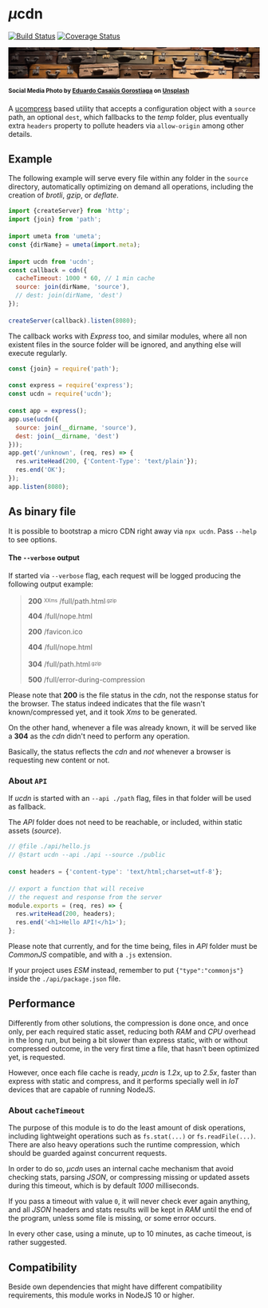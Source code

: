 # <em>µ</em>cdn

[![Build Status](https://travis-ci.com/WebReflection/ucdn.svg?branch=master)](https://travis-ci.com/WebReflection/ucdn) [![Coverage Status](https://coveralls.io/repos/github/WebReflection/ucdn/badge.svg?branch=master)](https://coveralls.io/github/WebReflection/ucdn?branch=master)

![delivering packages](./test/ucdn.jpg)

<sup>**Social Media Photo by [Eduardo Casajús Gorostiaga](https://unsplash.com/@eduardo_cg) on [Unsplash](https://unsplash.com/)**</sup>

A [ucompress](https://github.com/WebReflection/ucompress#readme) based utility that accepts a configuration object with a `source` path, an optional `dest`, which fallbacks to the _temp_ folder, plus eventually extra `headers` property to pollute headers via `allow-origin` among other details.


## Example

The following example will serve every file within any folder in the `source` directory, automatically optimizing on demand all operations, including the creation of _brotli_, _gzip_, or _deflate_.

```js
import {createServer} from 'http';
import {join} from 'path';

import umeta from 'umeta';
const {dirName} = umeta(import.meta);

import ucdn from 'ucdn';
const callback = cdn({
  cacheTimeout: 1000 * 60, // 1 min cache
  source: join(dirName, 'source'),
  // dest: join(dirName, 'dest')
});

createServer(callback).listen(8080);
```

The callback works with _Express_ too, and similar modules, where all non existent files in the source folder will be ignored, and anything else will execute regularly.

```js
const {join} = require('path');

const express = require('express');
const ucdn = require('ucdn');

const app = express();
app.use(ucdn({
  source: join(__dirname, 'source'),
  dest: join(__dirname, 'dest')
}));
app.get('/unknown', (req, res) => {
  res.writeHead(200, {'Content-Type': 'text/plain'});
  res.end('OK');
});
app.listen(8080);

```



## As binary file

It is possible to bootstrap a micro CDN right away via `npx ucdn`. Pass `--help` to see options.

#### The `--verbose` output

If started via `--verbose` flag, each request will be logged producing the following output example:

> **200** <sup><sub>XXms</sub></sup> /full/path.html<sup><sub>.gzip</sub></sup>
>
> **404** /full/nope.html
>
> **200** /favicon.ico
>
> **404** /full/nope.html
>
> **304** /full/path.html<sup><sub>.gzip</sub></sup>
>
> **500** /full/error-during-compression

Please note that **200** is the file status in the *cdn*, not the response status for the browser. The status indeed indicates that the file wasn't known/compressed yet, and it took *Xms* to be generated.

On the other hand, whenever a file was already known, it will be served like a **304** as the *cdn* didn't need to perform any operation.

Basically, the status reflects the *cdn* and *not* whenever a browser is requesting new content or not.



### About `API`

If _ucdn_ is started with an `--api ./path` flag, files in that folder will be used as fallback.

The _API_ folder does not need to be reachable, or included, within static assets (_source_).

```js
// @file ./api/hello.js
// @start ucdn --api ./api --source ./public

const headers = {'content-type': 'text/html;charset=utf-8'};

// export a function that will receive
// the request and response from the server
module.exports = (req, res) => {
  res.writeHead(200, headers);
  res.end('<h1>Hello API!</h1>');
};
```

Please note that currently, and for the time being, files in _API_ folder must be _CommonJS_ compatible, and with a `.js` extension.

If your project uses _ESM_ instead, remember to put `{"type":"commonjs"}` inside the `./api/package.json` file.



## Performance

Differently from other solutions, the compression is done once, and once only, per each required static asset, reducing both _RAM_ and _CPU_ overhead in the long run, but being a bit slower than express static, with or without compressed outcome, in the very first time a file, that hasn't been optimized yet, is requested.

However, once each file cache is ready, _µcdn_ is _1.2x_, up to _2.5x_, faster than express with static and compress, and it performs specially well in _IoT_ devices that are capable of running NodeJS.



### About `cacheTimeout`

The purpose of this module is to do the least amount of disk operations, including lightweight operations such as `fs.stat(...)` or `fs.readFile(...)`.
There are also heavy operations such the runtime compression, which should be guarded against concurrent requests.

In order to do so, _µcdn_ uses an internal cache mechanism that avoid checking stats, parsing _JSON_, or compressing missing or updated assets during this timeout, which is by default _1000_ milliseconds.

If you pass a timeout with value `0`, it will never check ever again anything, and all _JSON_ headers and stats results will be kept in _RAM_ until the end of the program, unless some file is missing, or some error occurs.

In every other case, using a minute, up to 10 minutes, as cache timeout, is rather suggested.



## Compatibility

Beside own dependencies that might have different compatibility requirements, this module works in NodeJS 10 or higher.
